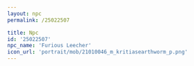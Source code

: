 ```yaml
---
layout: npc
permalink: /25022507

title: Npc
id: '25022507'
npc_name: 'Furious Leecher'
icon_url: 'portrait/mob/21010046_m_kritiasearthworm_p.png'
---
```

